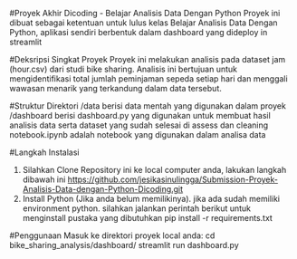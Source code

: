 #Proyek Akhir Dicoding - Belajar Analisis Data Dengan Python
Proyek ini dibuat sebagai ketentuan untuk lulus kelas Belajar Analisis Data Dengan Python, aplikasi sendiri berbentuk dalam dashboard yang dideploy in streamlit

#Deksripsi Singkat Proyek
Proyek ini melakukan analisis pada dataset jam (hour.csv) dari studi bike sharing. Analisis ini bertujuan untuk mengidentifikasi total jumlah peminjaman sepeda setiap hari dan menggali wawasan menarik yang terkandung dalam data tersebut.

#Struktur Direktori
/data berisi data mentah yang digunakan dalam proyek
/dashboard berisi dashboard.py yang digunakan untuk membuat hasil analisis data serta dataset yang sudah selesai di assess dan cleaning
notebook.ipynb adalah notebook yang digunakan dalam analisa data

#Langkah Instalasi
1. Silahkan Clone Repository ini ke local computer anda, lakukan langkah dibawah ini
   https://github.com/jesikasinulingga/Submission-Proyek-Analisis-Data-dengan-Python-Dicoding.git
2. Install Python (Jika anda belum memilikinya). jika ada sudah memiliki environment python. silahkan jalankan perintah berikut untuk menginstall pustaka yang dibutuhkan
   pip install -r requirements.txt

#Penggunaan
Masuk ke direktori proyek local anda:
cd bike_sharing_analysis/dashboard/
streamlit run dashboard.py
